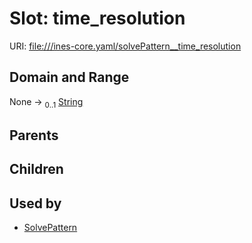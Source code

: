 
# Slot: time_resolution



URI: [file:///ines-core.yaml/solvePattern__time_resolution](file:///ines-core.yaml/solvePattern__time_resolution)


## Domain and Range

None &#8594;  <sub>0..1</sub> [String](types/String.md)

## Parents


## Children


## Used by

 * [SolvePattern](SolvePattern.md)

